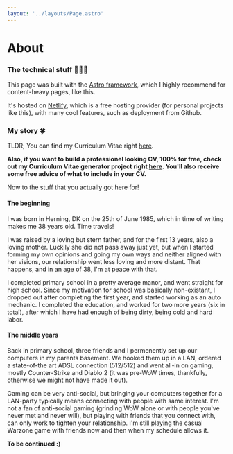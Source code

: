 ```yaml
---
layout: '../layouts/Page.astro'
---
```


# About

### The technical stuff 👨🏼‍💻
This page was built with the [Astro framework](https://astro.build/), which I highly recommend for content-heavy pages, like this.

It's hosted on [Netlify](https://www.netlify.com/), which is a free hosting provider (for personal projects like this), with many cool features, such as deployment from Github.


### My story 🍀
TLDR; You can find my Curriculum Vitae right [here](/cv.pdf).

__Also, if you want to build a professionel looking CV, 100% for free, check out my Curriculum Vitae generator project right [here](/project/curriculum-vitae-generator). You'll also receive some free advice of what to include in your CV.__

Now to the stuff that you actually got here for!

#### The beginning
I was born in Herning, DK on the 25th of June 1985, which in time of writing makes me 38 years old. Time travels!

I was raised by a loving but stern father, and for the first 13 years, also a loving mother. Luckily she did not pass away just yet, but when I started forming my own opinions and going my own ways and neither aligned with her visions, our relationship went less loving and more distant. That happens, and in an age of 38, I'm at peace with that.

I completed primary school in a pretty average manor, and went straight for high school. Since my motivation for school was basically non-existant, I dropped out after completing the first year, and started working as an auto mechanic. I completed the education, and worked for two more years (six in total), after which I have had enough of being dirty, being cold and hard labor.

#### The middle years

Back in primary school, three friends and I permenently set up our computers in my parents basement. We hooked them up in a LAN, ordered a state-of-the art ADSL connection (512/512) and went all-in on gaming, mostly Counter-Strike and Diablo 2 (it was pre-WoW times, thankfully, otherwise we might not have made it out). 

Gaming can be very anti-social, but bringing your computers together for a LAN-party typically means connecting with people with same interest. I'm not a fan of anti-social gaming (grinding WoW alone or with people you've never met and never will), but playing with friends that you connect with, can only work to tighten your relationship. I'm still playing the casual Warzone game with friends now and then when my schedule allows it.

__To be continued :)__
